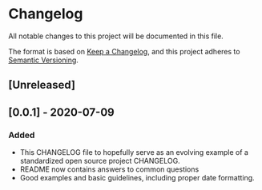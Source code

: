 # Changelog
All notable changes to this project will be documented in this file.

The format is based on [Keep a Changelog](https://keepachangelog.com/en/1.0.0/),
and this project adheres to [Semantic Versioning](https://semver.org/spec/v2.0.0.html).

## [Unreleased]

## [0.0.1] - 2020-07-09
### Added
- This CHANGELOG file to hopefully serve as an evolving example of a
  standardized open source project CHANGELOG.
- README now contains answers to common questions
- Good examples and basic guidelines, including proper date formatting.